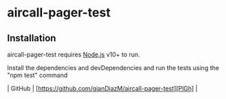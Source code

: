 # aircall-pager-test

## Installation

aircall-pager-test requires [Node.js](https://nodejs.org/) v10+ to run.

Install the dependencies and devDependencies and run the tests using the "npm test" command


| GitHub | [https://github.com/gianDiazM/aircall-pager-test][PlGh] |
